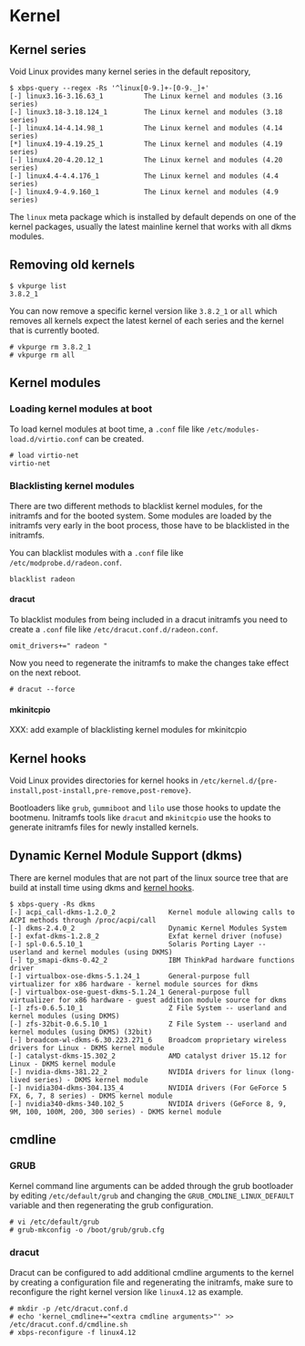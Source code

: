 # Kernel

## Kernel series

Void Linux provides many kernel series in the default repository,

```
$ xbps-query --regex -Rs '^linux[0-9.]+-[0-9._]+'
[-] linux3.16-3.16.63_1          The Linux kernel and modules (3.16 series)
[-] linux3.18-3.18.124_1         The Linux kernel and modules (3.18 series)
[-] linux4.14-4.14.98_1          The Linux kernel and modules (4.14 series)
[*] linux4.19-4.19.25_1          The Linux kernel and modules (4.19 series)
[-] linux4.20-4.20.12_1          The Linux kernel and modules (4.20 series)
[-] linux4.4-4.4.176_1           The Linux kernel and modules (4.4 series)
[-] linux4.9-4.9.160_1           The Linux kernel and modules (4.9 series)
```

The `linux` meta package which is installed by default depends on one of the
kernel packages, usually the latest mainline kernel that works with all dkms
modules.

## Removing old kernels

```
$ vkpurge list
3.8.2_1
```

You can now remove a specific kernel version like `3.8.2_1` or `all` which
removes all kernels expect the latest kernel of each series and the kernel that
is currently booted.

```
# vkpurge rm 3.8.2_1
# vkpurge rm all
```

## Kernel modules

### Loading kernel modules at boot

To load kernel modules at boot time, a `.conf` file like
`/etc/modules-load.d/virtio.conf` can be created.

```
# load virtio-net
virtio-net
```

### Blacklisting kernel modules

There are two different methods to blacklist kernel modules, for the initramfs
and for the booted system. Some modules are loaded by the initramfs very early
in the boot process, those have to be blacklisted in the initramfs.

You can blacklist modules with a `.conf` file like
`/etc/modprobe.d/radeon.conf`.

```
blacklist radeon
```

#### dracut

To blacklist modules from being included in a dracut initramfs you need to
create a `.conf` file like `/etc/dracut.conf.d/radeon.conf`.

```
omit_drivers+=" radeon "
```

Now you need to regenerate the initramfs to make the changes take effect on the
next reboot.

```
# dracut --force
```

#### mkinitcpio

XXX: add example of blacklisting kernel modules for mkinitcpio

## Kernel hooks

Void Linux provides directories for kernel hooks in
`/etc/kernel.d/{pre-install,post-install,pre-remove,post-remove}`.

Bootloaders like `grub`, `gummiboot` and `lilo` use those hooks to update the
bootmenu. Initramfs tools like `dracut` and `mkinitcpio` use the hooks to
generate initramfs files for newly installed kernels.

## Dynamic Kernel Module Support (dkms)

There are kernel modules that are not part of the linux source tree that are
build at install time using dkms and [kernel hooks](#kernel-hooks).

```
$ xbps-query -Rs dkms
[-] acpi_call-dkms-1.2.0_2             Kernel module allowing calls to ACPI methods through /proc/acpi/call
[-] dkms-2.4.0_2                       Dynamic Kernel Modules System
[-] exfat-dkms-1.2.8_2                 Exfat kernel driver (nofuse)
[-] spl-0.6.5.10_1                     Solaris Porting Layer -- userland and kernel modules (using DKMS)
[-] tp_smapi-dkms-0.42_2               IBM ThinkPad hardware functions driver
[-] virtualbox-ose-dkms-5.1.24_1       General-purpose full virtualizer for x86 hardware - kernel module sources for dkms
[-] virtualbox-ose-guest-dkms-5.1.24_1 General-purpose full virtualizer for x86 hardware - guest addition module source for dkms
[-] zfs-0.6.5.10_1                     Z File System -- userland and kernel modules (using DKMS)
[-] zfs-32bit-0.6.5.10_1               Z File System -- userland and kernel modules (using DKMS) (32bit)
[-] broadcom-wl-dkms-6.30.223.271_6    Broadcom proprietary wireless drivers for Linux - DKMS kernel module
[-] catalyst-dkms-15.302_2             AMD catalyst driver 15.12 for Linux - DKMS kernel module
[-] nvidia-dkms-381.22_2               NVIDIA drivers for linux (long-lived series) - DKMS kernel module
[-] nvidia304-dkms-304.135_4           NVIDIA drivers (For GeForce 5 FX, 6, 7, 8 series) - DKMS kernel module
[-] nvidia340-dkms-340.102_5           NVIDIA drivers (GeForce 8, 9, 9M, 100, 100M, 200, 300 series) - DKMS kernel module
```

## cmdline

### GRUB

Kernel command line arguments can be added through the grub bootloader by
editing `/etc/default/grub` and changing the `GRUB_CMDLINE_LINUX_DEFAULT`
variable and then regenerating the grub configuration.

```
# vi /etc/default/grub
# grub-mkconfig -o /boot/grub/grub.cfg
```

### dracut

Dracut can be configured to add additional cmdline arguments to the kernel by
creating a configuration file and regenerating the initramfs, make sure to
reconfigure the right kernel version like `linux4.12` as example.

```
# mkdir -p /etc/dracut.conf.d
# echo 'kernel_cmdline+="<extra cmdline arguments>"' >> /etc/dracut.conf.d/cmdline.sh
# xbps-reconfigure -f linux4.12
```
